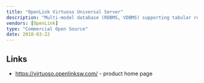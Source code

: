 ```yaml
---
title: "OpenLink Virtuoso Universal Server"
description: "Multi-model database (RDBMS, VDBMS) supporting tabular relational (SQL), graph relational (SPARQL), hybrid (SPARQL-in-SQL a/k/a SPASQL), XML (XPath, XQuery, XSLT), filesystem/objects, and other forms of data; First shipped in 1999, available as Open Source or Enterprise Edition; various add-ons available for Enterprise Edition; virtualizes local and/or remote tabular relational databases and/or other data sources as RDF semantic web data sources."
vendors: [OpenLink]
type: "Commercial Open Source"
date: 2018-03-22
---
```

## Links

* <https://virtuoso.openlinksw.com/> - product home page